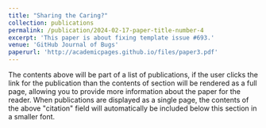 ```yaml
---
title: "Sharing the Caring?"
collection: publications
permalink: /publication/2024-02-17-paper-title-number-4
excerpt: 'This paper is about fixing template issue #693.'
venue: 'GitHub Journal of Bugs'
paperurl: 'http://academicpages.github.io/files/paper3.pdf'
---
```


The contents above will be part of a list of publications, if the user clicks the link for the publication than the contents of section will be rendered as a full page, allowing you to provide more information about the paper for the reader. When publications are displayed as a single page, the contents of the above "citation" field will automatically be included below this section in a smaller font.
